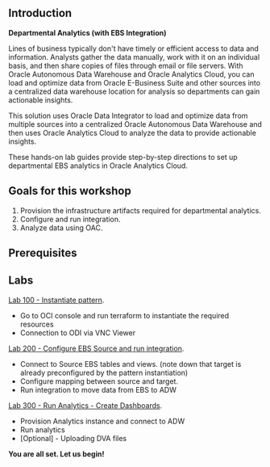 ## Introduction

**Departmental Analytics (with EBS Integration)**

Lines of business typically don't have timely or efficient access to data and information. Analysts gather the data manually, work with it on an individual basis, and then share copies of files through email or file servers. With Oracle Autonomous Data Warehouse and Oracle Analytics Cloud, you can load and optimize data from Oracle E-Business Suite and other sources into a centralized data warehouse location for analysis so departments can gain actionable insights.

This solution uses Oracle Data Integrator to load and optimize data from multiple sources into a centralized Oracle Autonomous Data Warehouse and then uses Oracle Analytics Cloud to analyze the data to provide actionable insights.

These hands-on lab guides provide step-by-step directions to set up departmental EBS analytics in Oracle Analytics Cloud.

## Goals for this workshop
1. Provision the infrastructure artifacts required for departmental analytics.
2. Configure and run integration.
3. Analyze data using OAC.


## Prerequisites


## Labs
[Lab 100 - Instantiate pattern](ProvisionOCVS.md).

- Go to OCI console and run terraform to instantiate the required resources 
- Connection to ODI via VNC Viewer

[Lab 200 - Configure EBS Source and run integration](ConfigureIntegration.md). 

- Connect to Source EBS tables and views. (note down that target is already preconfigured by the pattern instantiation)
- Configure mapping between source and target.
- Run integration to move data from EBS to ADW

[Lab 300 - Run Analytics - Create Dashboards](ExtendApptoOCI.md).

- Provision Analytics instance and connect to ADW
- Run analytics
- [Optional] - Uploading DVA files

**You are all set. Let us begin!**